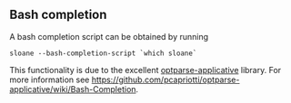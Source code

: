 ## Bash completion

A bash completion script can be obtained by running

~~~
sloane --bash-completion-script `which sloane`
~~~

This functionality is due to the excellent
[optparse-applicative](https://github.com/pcapriotti/optparse-applicative) library.
For more information see
<https://github.com/pcapriotti/optparse-applicative/wiki/Bash-Completion>.

